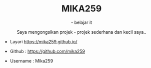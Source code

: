 <center><h1>MIKA259</h1>
  - belajar it
  <p>Saya mengongsikan projek - projek sederhana dan kecil saya..</p></center>

- Layari <a href="https://mika259.github.io/">https://mika259.github.io/</a>

- Github : https://github.com/mika259
- Username : Mika259
